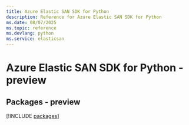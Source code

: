 ```yaml
---
title: Azure Elastic SAN SDK for Python
description: Reference for Azure Elastic SAN SDK for Python
ms.date: 08/07/2025
ms.topic: reference
ms.devlang: python
ms.service: elasticsan
---
```

# Azure Elastic SAN SDK for Python - preview
## Packages - preview
[!INCLUDE [packages](elastic-san-index.md)]